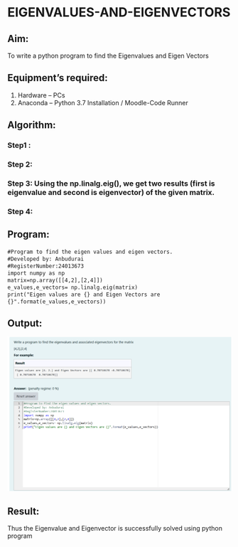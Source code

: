 # EIGENVALUES-AND-EIGENVECTORS
## Aim:
To write a python program to find the Eigenvalues and Eigen Vectors
## Equipment’s required:
1. 	Hardware – PCs
2. 	Anaconda – Python 3.7 Installation / Moodle-Code Runner
## Algorithm:
### Step1 : 
### Step 2: 
### Step 3: Using the np.linalg.eig(),  we get two results (first is eigenvalue and second is eigenvector) of the given matrix.
### Step 4: 

## Program:
```
#Program to find the eigen values and eigen vectors.
#Developed by: Anbudurai
#RegisterNumber:24013673
import numpy as np
matrix=np.array([[4,2],[2,4]])
e_values,e_vectors= np.linalg.eig(matrix)
print("Eigen values are {} and Eigen Vectors are {}".format(e_values,e_vectors))
```

## Output:
![output](<Screenshot 2024-12-10 214600.png>)
## Result:
Thus the Eigenvalue and Eigenvector is successfully solved using python program
